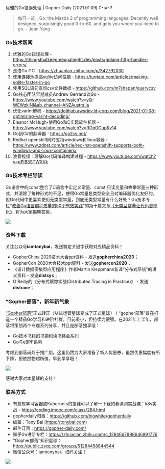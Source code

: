 优雅的Go错误处理 | Gopher Daily (2021.01.09) ʕ◔ϖ◔ʔ

>每日一谚：Go: the Mazda 3 of programming languages. Decently well designed, surprisingly good 0-to-60, and gets you where you need to go. - Jean Yang

### Go技术新闻

1. 优雅的Go错误处理 - https://thingsthatkeepmeupatnight.dev/posts/golang-http-handler-errors/
2. 走进Go GC - https://zhuanlan.zhihu.com/p/342792030
3. 使用连接池提高sqlite访问性能 - https://turriate.com/articles/making-sqlite-faster-in-go
4. 使用SQL语句查询csv文件数据 - https://github.com/m7shapan/querycsv
5. Go核心团队早期成员Andrew Gerrand谈Go - https://www.youtube.com/watch?v=yQ-WEWzkiNI&ab_channel=ANZAustralia
6. 优化varint解码 - https://dolthub.awsdev.ld-corp.com/blog/2021-01-08-optimizing-varint-decoding/
7. Eleanor McHugh-使用Go和C实现软件机器 - https://www.youtube.com/watch?v=ROpOGupKv14
8. Go到C#的翻译器 - https://go2cs.net/
9. Redhat openshift同时支持windows和linux容器 - https://www.zdnet.com/article/red-hat-openshift-supports-both-windows-and-linux-containers/
10. 油管视频：理解Go代码编译构建过程 - https://www.youtube.com/watch?v=qPIB3STWXVk

### Go技术专栏导读

Go语言中的const整合了C语言中宏定义常量、const 只读变量和枚举常量三种形式，并消除了每种形式的不足，使得Go常量是类型安全且对编译器优化友好的。但Go代码中更喜欢使用无类型常量，到底无类型常量有什么好处？Go技术专栏“[改善Go语⾔编程质量的50个有效实践](https://www.imooc.com/read/87)”的第十篇文章[《无类型常量让代码更简化》](https://www.imooc.com/read/87/article/2379) 将为大家揭晓答案。

![](http://image.tonybai.com/img/202011/go-column-pgo-with-qr-and-text.png)

### 资料下载

关注公众号**iamtonybai**，发送特定关键字获取对应精品资料！

* GopherChina 2020技术大会ppt资料 - 发送**gopherchina2020**；
* GopherCon 2020大会技术ppt资料 - 发送**gophercon2020**；
* 《设计数据密集型应用程序》作者Martin Kleppmann新课“分布式系统”的讲义资料 - 发送**distsys**；
* O'Reilly的《分布式跟踪实战(Distributed Tracing in Practice)》 - 发送**distrace**；

### “Gopher部落”，新年新气象

[“Gopher部落”](https://public.zsxq.com/groups/51284458844544)正式转正（从试运营星球变成了正式星球）！“gopher部落”旨在打造一个精品Go学习和进阶社群，目前虽小，但持续力很强。在2021年上半年，部落将策划两个专题系列分享，并且是部落独享哦：

* Go技术书籍的书摘和读书体会系列
* Go与eBPF系列

考虑到部落尚处于推广期，这里仍然为大家准备了新人优惠券，虽然优惠幅度有所下降，但依然物超所值，早到早享哦！

![](http://image.tonybai.com/img/202011/gopher-tribe-zsxq.png)

感谢大家对本星球的支持！

### 联系方式

* 有意想学习容器或Kubernets的童鞋可以了解一下我的慕课网实战课：k8s实战 - https://coding.imooc.com/class/284.html
* gopherdaily归档：https://github.com/bigwhite/gopherdaily
* 编辑：Tony Bai (https://tonybai.com)
* 邮件订阅：https://gopher-daily.com/
* 知乎Go进阶专栏：https://zhuanlan.zhihu.com/c_1294667898946891776
* “Gopher部落”知识星球：https://public.zsxq.com/groups/51284458844544
* 微信公众号：iamtonybai，扫码关注！

![](http://image.tonybai.com/img/202011/qrcode_for_iamtonybai.jpg)
